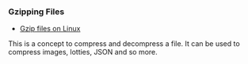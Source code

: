 ### Gzipping Files

- [Gzip files on Linux](https://linuxize.com/post/gzip-command-in-linux/)

This is a concept to compress and decompress a file. It can be used to compress images, lotties, JSON and so more.
